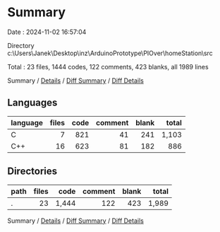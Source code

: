 # Summary

Date : 2024-11-02 16:57:04

Directory c:\\Users\\Janek\\Desktop\\inz\\ArduinoPrototype\\PIOver\\homeStation\\src

Total : 23 files,  1444 codes, 122 comments, 423 blanks, all 1989 lines

Summary / [Details](details.md) / [Diff Summary](diff.md) / [Diff Details](diff-details.md)

## Languages
| language | files | code | comment | blank | total |
| :--- | ---: | ---: | ---: | ---: | ---: |
| C | 7 | 821 | 41 | 241 | 1,103 |
| C++ | 16 | 623 | 81 | 182 | 886 |

## Directories
| path | files | code | comment | blank | total |
| :--- | ---: | ---: | ---: | ---: | ---: |
| . | 23 | 1,444 | 122 | 423 | 1,989 |

Summary / [Details](details.md) / [Diff Summary](diff.md) / [Diff Details](diff-details.md)